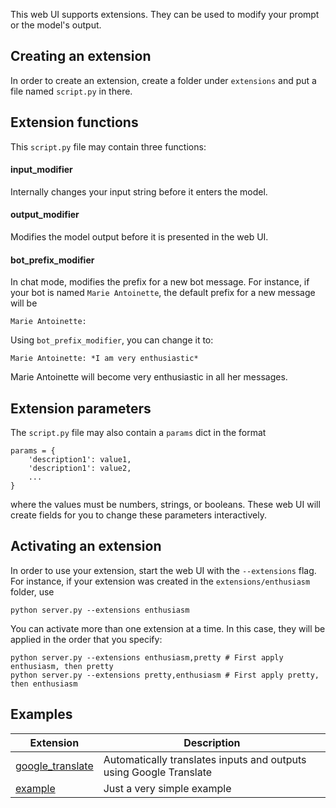 This web UI supports extensions. They can be used to modify your prompt or the model's output.

## Creating an extension

In order to create an extension, create a folder under `extensions` and put a file named `script.py` in there. 

## Extension functions

This `script.py` file may contain three functions:

#### input_modifier

Internally changes your input string before it enters the model.

#### output_modifier

Modifies the model output before it is presented in the web UI.

#### bot_prefix_modifier

In chat mode, modifies the prefix for a new bot message. For instance, if your bot is named `Marie Antoinette`, the default prefix for a new message will be

```
Marie Antoinette:
```

Using `bot_prefix_modifier`, you can change it to:

```
Marie Antoinette: *I am very enthusiastic*
```
 
Marie Antoinette will become very enthusiastic in all her messages.

## Extension parameters

The `script.py` file may also contain a `params` dict in the format

```
params = {
    'description1': value1,
    'description1': value2,
    ...
}
```

where the values must be numbers, strings, or booleans. These web UI will create fields for you to change these parameters interactively.

## Activating an extension

In order to use your extension, start the web UI with the `--extensions` flag. For instance, if your extension was created in the `extensions/enthusiasm` folder, use

`python server.py --extensions enthusiasm`

You can activate more than one extension at a time. In this case, they will be applied in the order that you specify:

```
python server.py --extensions enthusiasm,pretty # First apply enthusiasm, then pretty
python server.py --extensions pretty,enthusiasm # First apply pretty, then enthusiasm
```

## Examples

|Extension|Description|
|---------|-----------|
|[google_translate](https://github.com/oobabooga/text-generation-webui/blob/main/extensions/google_translate/script.py)| Automatically translates inputs and outputs using Google Translate|
|[example](https://github.com/oobabooga/text-generation-webui/blob/main/extensions/example/script.py)| Just a very simple example|

